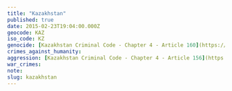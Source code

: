 ```yaml
---
title: "Kazakhstan"
published: true
date: 2015-02-23T19:04:00.000Z
geocode: KAZ
iso_code: KZ
genocide: [Kazakhstan Criminal Code - Chapter 4 - Article 160](https://iccdb.hrlc.net/data/doc/305/keyword/46/)
crimes_against_humanity:
aggression: [Kazakhstan Criminal Code - Chapter 4 - Article 156](https://iccdb.hrlc.net/data/doc/305/keyword/1/)
war_crimes:
note:
slug: kazakhstan
---
```

